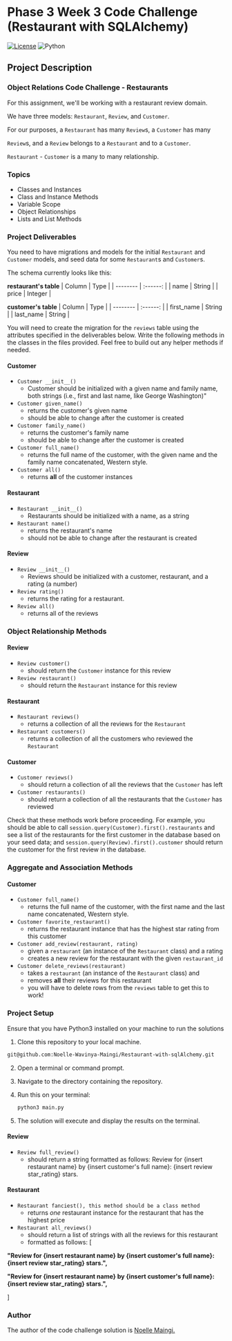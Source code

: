 # Phase 3 Week 3 Code Challenge (Restaurant with SQLAlchemy)

[![License](https://img.shields.io/github/license/Ileriayo/markdown-badges?style=for-the-badge)](./LICENSE)
![Python](https://img.shields.io/badge/Python-FFD43B?style=for-the-badge&logo=python&logoColor=blue)

## Project Description
### Object Relations Code Challenge - Restaurants
For this assignment, we'll be working with a restaurant review domain.

We have three models: `Restaurant`, `Review`, and `Customer`.

 

For our purposes, a `Restaurant` has many `Review`s, a `Customer` has many

`Review`s, and a `Review` belongs to a `Restaurant` and to a `Customer`.

`Restaurant` - `Customer` is a many to many relationship.

 

### Topics
- Classes and Instances
- Class and Instance Methods
- Variable Scope
- Object Relationships
- Lists and List Methods

### Project Deliverables
You need to have migrations and models for the initial `Restaurant` and `Customer` models, and seed data for some `Restaurant`s and `Customer`s.

The schema currently looks like this: 

__restaurant's table__
| Column   | Type     |
| -------- | :------: |
| name     | String   |
| price    | Integer  |

__customer's table__
| Column      | Type     |
| --------    | :------: |
| first_name  | String   |
| last_name   | String   |



You will need to create the migration for the `reviews` table using the attributes specified in the deliverables below.
Write the following methods in the classes in the files provided. Feel free to build out any helper methods if needed.

#### Customer
- `Customer __init__()`
  - Customer should be initialized with a given name and family name, both strings (i.e., first and last name, like George Washington)"
- `Customer given_name()`
  - returns the customer's given name
  - should be able to change after the customer is created
- `Customer family_name()`
  - returns the customer's family name
  - should be able to change after the customer is created
- `Customer full_name()`
  - returns the full name of the customer, with the given name and the family name concatenated, Western style.
- `Customer all()`
  - returns **all** of the customer instances

#### Restaurant
- `Restaurant __init__()`
  - Restaurants should be initialized with a name, as a string
- `Restaurant name()`
  - returns the restaurant's name
  - should not be able to change after the restaurant is created

#### Review
- `Review __init__()`
  - Reviews should be initialized with a customer, restaurant, and a rating (a number)
- `Review rating()`
  - returns the rating for a restaurant.
- `Review all()`
  - returns all of the reviews

### Object Relationship Methods

#### Review
- `Review customer()`
  - should return the `Customer` instance for this review
- `Review restaurant()`
  - should return the `Restaurant` instance for this review

#### Restaurant
- `Restaurant reviews()`
  - returns a collection of all the reviews for the `Restaurant`
- `Restaurant customers()`
  - returns a collection of all the customers who reviewed the `Restaurant`

#### Customer
- `Customer reviews()`
  - should return a collection of all the reviews that the `Customer` has left
- `Customer restaurants()`
  - should return a collection of all the restaurants that the `Customer` has reviewed

Check that these methods work before proceeding. For example, you should be able to call `session.query(Customer).first().restaurants` and see a list of the restaurants for the first customer in the database based on your seed data; and `session.query(Review).first().customer` should return the customer for the first review in the database.

### Aggregate and Association Methods

#### Customer
- `Customer full_name()`
  - returns the full name of the customer, with the first name and the last name concatenated, Western style.
- `Customer favorite_restaurant()`
  - returns the restaurant instance that has the highest star rating from this customer
- `Customer add_review(restaurant, rating)`
  - given a `restaurant` (an instance of the `Restaurant` class) and a rating
  - creates a new review for the restaurant with the given `restaurant_id`
- `Customer delete_reviews(restaurant)`
  - takes a `restaurant` (an instance of the `Restaurant` class) and
  - removes **all** their reviews for this restaurant
  - you will have to delete rows from the `reviews` table to get this to work!

### Project Setup
Ensure that you have Python3 installed on your machine to run the solutions

1. Clone this repository to your local machine.
```sh
git@github.com:Noelle-Wavinya-Maingi/Restaurant-with-sqlAlchemy.git
```

2. Open a terminal or command prompt.

3. Navigate to the directory containing the repository.

4. Run this on your terminal:
     ```sh 
     python3 main.py 
     ```

6. The solution will execute and display the results on the terminal.

#### Review
- `Review full_review()`
  - should return a string formatted as follows:
Review for {insert restaurant name} by {insert customer's full name}: {insert review star_rating} stars.

#### Restaurant
- `Restaurant fanciest(), this method should be a class method`
  - returns _one_ restaurant instance for the restaurant that has the highest price
- `Restaurant all_reviews()`
  - should return a list of strings with all the reviews for this restaurant
  - formatted as follows:
  [

 __"Review for {insert restaurant name} by {insert customer's full name}: {insert review star_rating} stars.",__

 __"Review for {insert restaurant name} by {insert customer's full name}: {insert review star_rating} stars.",__

]

### Author
The author of the code challenge solution is [Noelle Maingi.](https://github.com/Noelle-Wavinya-Maingi)
